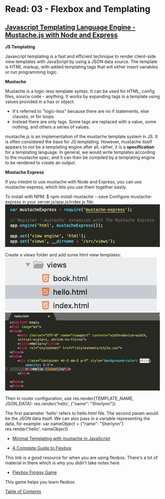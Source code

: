 # Read: 03 - Flexbox and Templating

## [Javascript Templating Language Engine - Mustache.js with Node and Express](https://medium.com/@1sherlynn/javascript-templating-language-and-engine-mustache-js-with-node-and-express-f4c2530e73b2)

**JS Templating**

Javascript templating is a fast and efficient technique to render client-side view templates with JavaScript by using a JSON data source. The template is HTML markup, with added templating tags that will either insert variables or run programming logic. 

**Mustache**

Mustache is a logic-less template syntax. It can be used for HTML, config files, source code - anything. It works by expanding tags in a template using values provided in a has or object.
- It's referred to "logic-less" because there are no if statements, else clauses, or for loops. 
- Instead there are only tags. Some tags are replaced with a value, some nothing, and others a series of values. 

mustache.js is an implementation of the mustache template system in JS. It is often considered the base for JS templating. 
However, mustache itself appears to not be a templating engine after all, rather, it is a **specification** for a templating language. 
In general, we would write templates according to the mustache spec, and it can then be compiled by a templating engine to be rendered to create an output.

**Mustache Express**

If you intednt to use mustache with Node and Express, you can use mustache-express, which lets you use them together easily.

To install with NPM:
$ npm install mustache --save
Configure mustache-express in your server.js/app.js/index.js file:
![Mustache](img/mustache-config.png)

Create a views folder and add some html view templates:
![Mustache view template example files](img/views-example.png)
![Mustache view templates markup](img/mustache-view-templates.png)

Then in router configuration, use res.render(TEMPLATE_NAME, JSON_DATA):
res.render('hello', {"name": "Sherlynn"})

The first parameter 'hello' refers to hello.html file. The second param would be the JSON data itself. We can also pass in a variable representing the data, for example:
var nameObject = {"name": "Sherlynn"}
res.render('hello', nameObject)

- [Minimal Templating with mustache in JavaScript](https://github.com/janl/mustache.js)

- [A Complete Guide to Flexbox](https://css-tricks.com/snippets/css/a-guide-to-flexbox/)

This link is a good resource for when you are using flexbox. There's a lot of material in there which is why you didn't take notes here. 

- [Flexbox Froggy Game](https://flexboxfroggy.com/)

This game helps you learn flexbox.

[Table of Contents](README.md)